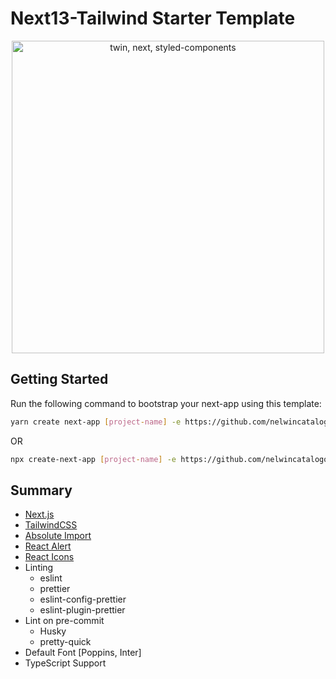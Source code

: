 # Next13-Tailwind Starter Template

<p align="center">
  <img src="https://res.cloudinary.com/practicaldev/image/fetch/s--9bipHLLn--/c_imagga_scale,f_auto,fl_progressive,h_420,q_auto,w_1000/https://dev-to-uploads.s3.amazonaws.com/uploads/articles/wwy6cp17cco1zk8wn0kb.jpeg" alt="twin, next, styled-components" width="500">
</p>

## Getting Started

Run the following command to bootstrap your next-app using this template:

```bash
yarn create next-app [project-name] -e https://github.com/nelwincatalogo/next13-tailwind
```

OR

```bash
npx create-next-app [project-name] -e https://github.com/nelwincatalogo/next13-tailwind
```

## Summary

- [Next.js](https://nextjs.org)
- [TailwindCSS](https://tailwindcss.com/)
- [Absolute Import](https://nextjs.org/docs/advanced-features/module-path-aliases)
- [React Alert](https://www.npmjs.com/package/react-alert)
- [React Icons](https://react-icons.github.io/react-icons/search)
- Linting
  - eslint
  - prettier
  - eslint-config-prettier
  - eslint-plugin-prettier
- Lint on pre-commit
  - Husky
  - pretty-quick
- Default Font [Poppins, Inter]
- TypeScript Support
